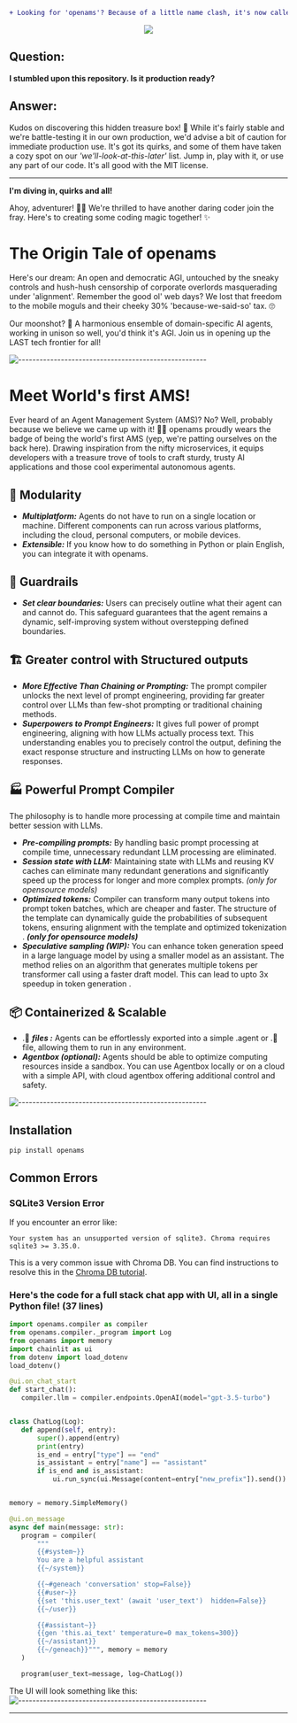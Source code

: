 ```diff
+ Looking for 'openams'? Because of a little name clash, it's now called 'openams'. 🤖+
```
<p align="center"> 
<img src="https://res.cloudinary.com/dzznkbdrb/image/upload/c_scale,e_art:primavera,r_30,w_2294/a_0/v1697338678/github-cover-min_exhq8b.webp" />

</p>

## Question:

**I stumbled upon this repository. Is it production ready?**

## Answer:

Kudos on discovering this hidden treasure box! 🧭  While it's fairly stable and we're battle-testing it in our own production, we'd advise a bit of caution for immediate production use. It's got its quirks, and some of them have taken a cozy spot on our *'we'll-look-at-this-later'* list. Jump in, play with it, or use any part of our code. It's all good with the MIT license. 

---

**I'm diving in, quirks and all!**

Ahoy, adventurer! 🏴‍☠️ We're thrilled to have another daring coder join the fray. Here's to creating some coding magic together! ✨ 

<h1 id="-why-we-started-openams-"><strong>The Origin Tale of openams</strong></h1>

<p>Here's our dream: An open and democratic AGI, untouched by the sneaky controls and hush-hush censorship of corporate overlords masquerading under 'alignment'. Remember the good ol' web days? We lost that freedom to the mobile moguls and their cheeky 30% 'because-we-said-so' tax. 🙄</p>
<p>Our moonshot? 🚀 A harmonious ensemble of domain-specific AI agents, working in unison so well, you'd think it's AGI. Join us in opening up the LAST tech frontier for all!</p>

![-----------------------------------------------------](https://res.cloudinary.com/dzznkbdrb/image/upload/v1694798498/divider_1_rej288.gif)


<h1 id="what-is-openams-">Meet World's first AMS!</h1>

<p>Ever heard of an Agent Management System (AMS)? No? Well, probably because we believe we came up with it! 🎩✨ openams proudly wears the badge of being the world's first AMS (yep, we're patting ourselves on the back here). Drawing inspiration from the nifty microservices, it equips developers with a treasure trove of tools to craft sturdy, trusty AI applications and those cool experimental autonomous agents.</p>




<h2 id="modularity"> 🧱 Modularity</h2>
<ul>
<li><em><strong>Multiplatform:</strong></em> Agents do not have to run on a single location or machine. Different components can run across various platforms, including the cloud, personal computers, or mobile devices.</li>
<li><em><strong>Extensible:</strong></em> If you know how to do something in Python or plain English, you can integrate it with openams.</li>
</ul>
<h2 id="guardrails"> 🚧 Guardrails</h2>
<ul>
<li><em><strong>Set clear boundaries:</strong></em> Users can precisely outline what their agent can and cannot do. This safeguard guarantees that the agent remains a dynamic, self-improving system without overstepping defined boundaries.</li>
</ul>
<h2 id="greater-control-with-structured-outputs">🏗️ Greater control with Structured outputs</h2>
<ul>
<li><em><strong>More Effective Than Chaining or Prompting:</strong></em> The prompt compiler unlocks the next level of prompt engineering, providing far greater control over LLMs than few-shot prompting or traditional chaining methods.</li>
<li><em><strong>Superpowers to Prompt Engineers:</strong></em> It gives full power of prompt engineering, aligning with how LLMs actually process text. This understanding enables you to precisely control the output, defining the exact response structure and instructing LLMs on how to generate responses.</li>
</ul>
<h2 id="powerful-prompt-compiler">🏭 Powerful Prompt Compiler</h2>
<p>The philosophy is to handle more processing at compile time and maintain better session with LLMs.</p>
<ul>
<li><em><strong>Pre-compiling prompts:</strong></em> By handling basic prompt processing at compile time, unnecessary redundant LLM processing are eliminated.</li>
<li><em><strong>Session state with LLM:</strong></em> Maintaining state with LLMs and reusing KV caches can eliminate many redundant generations and significantly speed up the process for longer and more complex prompts. <em>(only for opensource models)</em></li>
<li><em><strong>Optimized tokens:</strong></em> Compiler can transform many output tokens into prompt token batches, which are cheaper and faster. The structure of the template can dynamically guide the probabilities of subsequent tokens, ensuring alignment with the template and optimized tokenization . <em><strong>(only for opensource models)</strong></em></li>
<li><em><strong><strong>Speculative sampling (WIP):</strong></strong></em> You can enhance token generation speed in a large language model by using a smaller model as an assistant. The method relies on an algorithm that generates multiple tokens per transformer call using a faster draft model. This can lead to upto 3x speedup in token generation .</li>
</ul>
<h2 id="-containerized-scalable-"><strong>📦 Containerized &amp; Scalable</strong></h2>
<ul>
<li>.🤖 <em><strong>files :</strong></em> Agents can be effortlessly exported into a simple .agent or .🤖 file, allowing them to run in any environment.</li>
<li><em><strong>Agentbox (optional):</strong></em> Agents should be able to optimize computing resources inside a sandbox. You can use Agentbox locally or on a cloud with a simple API, with cloud agentbox offering additional control and safety.</li>
</ul>

![-----------------------------------------------------](https://res.cloudinary.com/dzznkbdrb/image/upload/v1694798498/divider_1_rej288.gif)
## Installation


`pip install openams` 

## Common Errors

### SQLite3 Version Error

If you encounter an error like:



`Your system has an unsupported version of sqlite3. Chroma requires sqlite3 >= 3.35.0.` 

This is a very common issue with Chroma DB. You can find instructions to resolve this in the [Chroma DB tutorial](https://docs.trychroma.com/troubleshooting#sqlite).

### Here's the code for a full stack chat app with UI, all in a single Python file! (37 lines)

 ```python
import openams.compiler as compiler
from openams.compiler._program import Log
from openams import memory
import chainlit as ui
from dotenv import load_dotenv
load_dotenv()

@ui.on_chat_start
def start_chat():
    compiler.llm = compiler.endpoints.OpenAI(model="gpt-3.5-turbo")


class ChatLog(Log):
    def append(self, entry):
        super().append(entry)
        print(entry)
        is_end = entry["type"] == "end"
        is_assistant = entry["name"] == "assistant"
        if is_end and is_assistant:
            ui.run_sync(ui.Message(content=entry["new_prefix"]).send())


memory = memory.SimpleMemory()

@ui.on_message
async def main(message: str):
    program = compiler(
        """
        {{#system~}}
        You are a helpful assistant
        {{~/system}}

        {{~#geneach 'conversation' stop=False}}
        {{#user~}}
        {{set 'this.user_text' (await 'user_text')  hidden=False}}
        {{~/user}}

        {{#assistant~}}
        {{gen 'this.ai_text' temperature=0 max_tokens=300}}
        {{~/assistant}}
        {{~/geneach}}""", memory = memory
    )

    program(user_text=message, log=ChatLog())


```
The UI will look something like this:
![-----------------------------------------------------](https://res.cloudinary.com/dzznkbdrb/image/upload/v1694798498/chatapp_1_o3dypp.png)



<hr>

